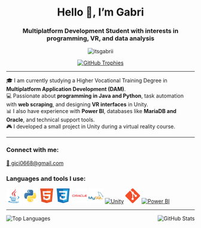 <h1 align="center">Hello 👋, I’m Gabri</h1>
<h3 align="center">Multiplatform Development Student with interests in programming, VR, and data analysis</h3>

<p align="center">
  <img src="https://komarev.com/ghpvc/?username=itsgabrii&label=Profile%20views&color=0e75b6&style=flat" alt="itsgabrii" />
</p>

<p align="center">
  <a href="https://github.com/ryo-ma/github-profile-trophy">
    <img src="https://github-profile-trophy.vercel.app/?username=itsgabrii&theme=darkhub" alt="GitHub Trophies" />
  </a>
</p>


---

🎓 I am currently studying a Higher Vocational Training Degree in **Multiplatform Application Development (DAM)**.  
💻 Passionate about **programming in Java and Python**, task automation with **web scraping**, and designing **VR interfaces** in Unity.  
📊 I also have experience with **Power BI**, databases like **MariaDB and Oracle**, and technical support tools.  
🎮 I developed a small project in Unity during a virtual reality course.

---

<h3 align="left">Connect with me:</h3>
<p align="left">
  <!-- You can add social links here if you have any -->
  <a href="mailto:gici0668@gmail.com">📧 gici0668@gmail.com</a>
</p>

<h3 align="left">Languages and tools I use:</h3>
<p align="left">
  <a href="https://www.java.com" target="_blank"><img src="https://raw.githubusercontent.com/devicons/devicon/master/icons/java/java-original.svg" width="40" height="40" alt="Java" /></a>
  <a href="https://www.python.org" target="_blank"><img src="https://raw.githubusercontent.com/devicons/devicon/master/icons/python/python-original.svg" width="40" height="40" alt="Python" /></a>
  <a href="https://www.w3.org/html/" target="_blank"><img src="https://raw.githubusercontent.com/devicons/devicon/master/icons/html5/html5-original.svg" width="40" height="40" alt="HTML5" /></a>
  <a href="https://www.w3schools.com/css/" target="_blank"><img src="https://raw.githubusercontent.com/devicons/devicon/master/icons/css3/css3-original.svg" width="40" height="40" alt="CSS3" /></a>
  <a href="https://www.oracle.com/" target="_blank"><img src="https://raw.githubusercontent.com/devicons/devicon/master/icons/oracle/oracle-original.svg" width="40" height="40" alt="Oracle" /></a>
  <a href="https://mariadb.org/" target="_blank"><img src="https://raw.githubusercontent.com/devicons/devicon/master/icons/mysql/mysql-original-wordmark.svg" width="40" height="40" alt="MariaDB" /></a>
  <a href="https://unity.com/" target="_blank"><img src="https://www.vectorlogo.zone/logos/unity3d/unity3d-icon.svg" width="40" height="40" alt="Unity" /></a>
  <a href="https://git-scm.com/" target="_blank"><img src="https://raw.githubusercontent.com/devicons/devicon/master/icons/git/git-original.svg" width="40" height="40" alt="Git" /></a>
  <a href="https://powerbi.microsoft.com/" target="_blank"><img src="https://www.vectorlogo.zone/logos/microsoft_powerbi/microsoft_powerbi-icon.svg" width="40" height="40" alt="Power BI" /></a>
</p>

---

<p>
  <img align="left" src="https://github-readme-stats.vercel.app/api/top-langs/?username=itsgabrii&layout=compact&theme=tokyonight" alt="Top Languages" />
</p>

<p>
  <img align="right" src="https://github-readme-stats.vercel.app/api?username=itsgabrii&show_icons=true&locale=en&theme=tokyonight" alt="GitHub Stats" />
</p>
